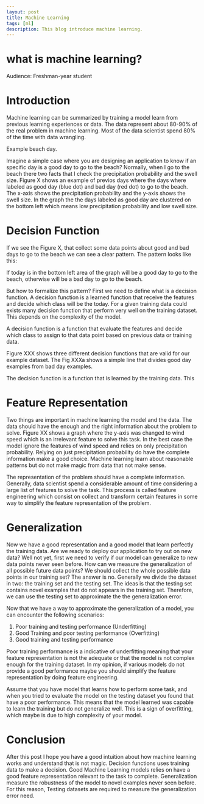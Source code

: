 ```yaml
---
layout: post
title: Machine Learning
tags: [ml]
description: This blog introduce machine learning.
---
```


# what is machine learning?
Audience: Freshman-year student

# Introduction
Machine learning can be summarized by training a model learn from previous learning experiences or data. The data represent about 80-90% of the real problem in machine learning. Most of the data scientist spend 80% of the time with data wrangling. 

Example beach day. 

Imagine a simple case where you are designing an application to know if an specific day is a good day to go to the beach? Normally, when I go to the beach there two facts that I check the precipitation probability and the swell size. Figure X shows an example of previos days where the days where labeled as good day (blue dot) and bad day (red dot) to go to the beach. The x-axis shows the precipitation probability and the y-axis shows the swell size. In the graph the the days labeled as good day are clustered on the bottom left which means low precipitation probability and low swell size. 

# Decision Function
If we see the Figure X, that collect some data points about good and bad days to go to the beach we can see a clear pattern. The pattern looks like this:

If today is in the bottom left area of the graph will be a good day to go to the beach, otherwise will be a bad day to go to the beach.

But how to formalize this pattern? First we need to define what is a decision function. A decision function is a learned function that  receive the features and decide which class will be the today. For a given training data could exists many decision function that perform very well on the training dataset. This depends on the complexity of the model.

A decision function is a function that evaluate the features and decide which class to assign to that data point based on previous data or training data.
 

Figure XXX shows three different decision functions that are valid for our example dataset. The Fig XXXa shows a simple line that divides good day examples from bad day examples. 

 The decision function is a function that is learned by the training data. This 

# Feature Representation
Two things are important in machine learning the model and the data. The data should have the enough and the right information about the problem to solve. Figure XX shows a graph where the y-axis was changed to wind speed which is an irrelevant feature to solve this task. In the best case the model ignore the features of wind speed and relies on only precipitation probability. Relying on just precipitation probability do have the complete information make a good choice. Machine learning learn about reasonable patterns but do not make magic from data that not make sense.  

The representation of the problem should have a complete information.
Generally, data scientist spend a considerable amount of time considering a large list of features to solve the task. This process is called feature engineering which consist on collect and transform certain features in some way to simplify the feature representation of the problem.

# Generalization

Now we have a good representation and a good model that learn perfectly the training data. Are we ready to deploy our application to try out on new data? Well not yet, first we need to verify if our model can generalize to new data points never seen before. How can we measure the generalization of all possible future data points? We should collect the whole possible data points in our training set? The answer is no. Generally we divide the dataset in two: the training set and the testing set. The ideas is that the testing set contains novel examples that do not appears in the training set. Therefore, we can use the testing set to approximate the the generalization error.

Now that we have a way to approximate the generalization of a model, you can encounter the following scenarios:

1. Poor training and testing performance (Underfitting)
2. Good Training and poor testing performance (Overfitting)
3. Good training and testing performance

Poor training performance is a indicative of underfitting meaning that your feature representation is not the adequate or that the model is not complex enough for the training dataset. In my opinion, if various models do not provide a good performance maybe you should simplify the feature representation by doing feature engineering.

Assume that you have model that learns how to perform some task, and when you tried to evaluate the model on the testing dataset you found that have a poor performance. This means that the model learned was capable to learn the training but do not generalize well. This is a sign of overfitting, which maybe is due to high complexity of your model.

# Conclusion

After this post I hope you have a good intuition about how machine learning works and understand that is not magic. Decision functions uses training data to make a decision. Good Machine Learning models relies on have a good feature representation relevant to the task to complete. Generalization measure the robustness of the model to novel examples never seen before. For this reason, Testing datasets are required to measure the generalization error need.